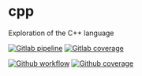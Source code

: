 # cpp

Exploration of the C++ language

[![Gitlab pipeline](https://gitlab.com/tmparks/cpp/badges/main/pipeline.svg)](https://gitlab.com/tmparks/cpp/-/pipelines)
[![Gitlab coverage](https://gitlab.com/tmparks/cpp/badges/main/coverage.svg)](https://tmparks.gitlab.io/cpp/coverage_details.html)

[![Github workflow](https://github.com/tmparks/cpp/actions/workflows/ci.yml/badge.svg)](https://github.com/tmparks/cpp/actions/workflows/ci.yml)
[![Github coverage](https://img.shields.io/badge/Coverage-%3F%3F%25-blue?logo=github)](https://tmparks.github.io/cpp/coverage_details.html)
